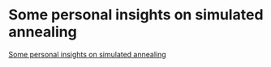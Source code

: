 # Some personal insights on simulated annealing
[Some personal insights on simulated annealing](https://aiwithcloud.com/2022/09/19/some_personal_insights_on_simulated_annealing/)